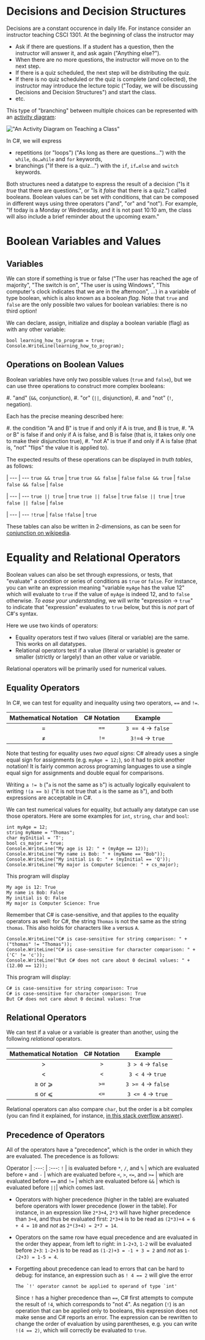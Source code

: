 # Decisions and Decision Structures

Decisions are a constant occurence in daily life.
For instance consider an instructor teaching CSCI 1301.
At the beginning of class the instructor may

- Ask if there are questions. If a student has a question, then the instructor will answer it, and ask again ("Anything else?").
- When there are no more questions, the instructor will move on to the next step.
- If there is a quiz scheduled, the next step will be distributing the quiz.
- If there is no quiz scheduled or the quiz is complete (and collected), the instructor may introduce the lecture topic ("Today, we will be discussing Decisions and Decision Structures") and start the class.
- etc.

This type of "branching" between multiple choices can be represented with an [activity diagram](https://www.wikiwand.com/en/Activity_diagram):

!["An Activity Diagram on Teaching a Class"](img/activity_diag_teaching)

In C#, we will express

- repetitions (or "loops") ("As long as there are questions…") with the `while`, `do…while` and `for` keywords,
- branchings ("If there is a quiz…") with the `if`, `if…else` and `switch` keywords.

Both structures need a datatype to express the result of a decision ("Is it _true_ that there are questions.", or "Is it _false_ that there is a quiz.") called booleans.
Boolean values can be set with conditions, that can be composed in different ways using three operators ("and", "or" and "not").  For example, "If today is a Monday or Wednesday, and it is not past 10:10 am, the class will also include a brief reminder about the upcoming exam."


# Boolean Variables and Values

## Variables

We can store if something is true or false ("The user has reached the age of majority", "The switch is on", "The user is using Windows", "This computer's clock indicates that we are in the afternoon", …) in a variable of type boolean, which is also known as a boolean *flag*.
Note that `true` and `false` are the only possible two values for boolean variables: there is no third option!

We can declare, assign, initialize and display a boolean variable (flag) as with any other variable:

```
bool learning_how_to_program = true;
Console.WriteLine(learning_how_to_program);
```

## Operations on Boolean Values

Boolean variables have only two possible values (`true` and `false`), but we can use three operations to construct more complex booleans:

#. "and" (`&&`, conjunction),
#. "or" (`||`, disjunction),
#. and "not" (`!`, negation).

Each has the precise meaning described here:

#. the condition "A and B" is true if and only if A is true, and B is true,
#. "A or B" is false if and only if A is false, and B is false (that is, it takes only one to make their disjunction true),
#. "not A" is true if and only if A is false (that is, "not" "flips" the value it is applied to).

The expected results of these operations can be displayed in _truth tables_, as follows:

|
--- | ---
`true && true` | `true`
`true && false` | `false`
`false && true` | `false`
`false && false` | `false`

|
--- | ---
`true || true` | `true`
`true || false` | `true`
`false || true` | `true`
`false || false` | `false`

|
--- | ---
`!true` | `false`
`!false` | `true`

These tables can also be written in 2-dimensions, as can be seen for [conjunction on wikipedia](https://www.wikiwand.com/en/Truth_table#Logical_conjunction_(AND)).

# Equality and Relational Operators

Boolean values can also be set through expressions, or tests, that "evaluate" a condition or series of conditions as `true` or `false`.
For instance, you can write an expression meaning "variable `myAge` has the value 12" which will evaluate to `true` if the value of `myAge` is indeed 12, and to `false` otherwise.
_To ease your understanding_, we will write "expression $\to$ `true`" to indicate that "expression" evaluates to `true` below, but this is _not_ part of C#'s syntax.

Here we use two kinds of operators:

- Equality operators test if two values (literal or variable) are the same. This works on all datatypes.
- Relational operators test if a value (literal or variable) is greater or smaller (strictly or largely) than an other value or variable.

Relational operators will be primarily used for numerical values.

## Equality Operators

In C#, we can test for equality and inequality using two operators, `==` and `!=`.

Mathematical Notation | C# Notation | Example
:---: | :---: | :---:
$=$ | `==` | `3 == 4` $\to$ `false`
$\neq$  | `!=` | `3!=4` $\to$ `true`

Note that testing for equality uses _two equal signs_: C# already uses a single equal sign for assignments (e.g. `myAge = 12;`), so it had to pick another notation!
It is fairly common across programing languages to use a single equal sign for assignments and double equal for comparisons.

Writing `a != b` ("`a` is not the same as `b`") is actually logically equivalent to writing `!(a == b)` ("it is not true that `a` is the same as `b`"), and both expressions are acceptable in C#.

We can test numerical values for equality, but actually any datatype can use those operators.
Here are some examples for `int`, `string`, `char` and `bool`:

```
int myAge = 12;
string myName = "Thomas";
char myInitial = 'T';
bool cs_major = true;
Console.WriteLine("My age is 12: " + (myAge == 12));
Console.WriteLine("My name is Bob: " + (myName == "Bob"));
Console.WriteLine("My initial is Q: " + (myInitial == 'Q'));
Console.WriteLine("My major is Computer Science: " + cs_major);
```

This program will display

```text
My age is 12: True
My name is Bob: False
My initial is Q: False
My major is Computer Science: True
```

Remember that C# is case-sensitive, and that applies to the equality operators as well: for C#, the string `Thomas` is not the same as the string `thomas`. This also holds for characters like `a` versus `A`.

```
Console.WriteLine("C# is case-sensitive for string comparison: " + ("thomas" != "Thomas"));
Console.WriteLine("C# is case-sensitive for character comparison: " + ('C' != 'c'));
Console.WriteLine("But C# does not care about 0 decimal values: " + (12.00 == 12));
```

This program will display:

```text
C# is case-sensitive for string comparison: True
C# is case-sensitive for character comparison: True
But C# does not care about 0 decimal values: True
```

## Relational Operators

We can test if a value or a variable is greater than another, using the following _relational_ operators.

Mathematical Notation | C# Notation | Example
:---: | :---: | :---:
$>$ |  `>` | `3 > 4` $\to$ `false`
$<$ | `<` | `3 < 4` $\to$ `true`
$≥$ or $⩾$ | `>=` | `3 >= 4` $\to$ `false`
$≤$ or $⩽$ | `<=` | `3 <= 4` $\to$ `true`

Relational operators can also compare `char`, but the order is a bit complex (you can find it explained, for instance, [in this stack overflow answer](https://stackoverflow.com/a/14967721/)).

## Precedence of Operators

All of the operators have a "precedence", which is the order in which they are evaluated.
The precedence is as follows:

Operator |
:---: | :---:
`!` | is evaluated before
`*`, `/`, and `%` | which are evaluated before
`+` and `-` | which are evaluated before
`<`, `>`, `<=`, and `>=` | which are evaluated before
`==` and `!=` | which are evaluated before
`&&` | which is evaluated before
`||`| which comes last.

- Operators with higher precedence (higher in the table) are evaluated before operators with lower precedence (lower in the table). For instance, in an expression like `2*3+4`, `2*3` will have higher precedence than `3+4`, and thus be evaluated first: `2*3+4` is to be read as `(2*3)+4 = 6 + 4 = 10` and _not_ as `2*(3+4) = 2*7 = 14`.
- Operators on the same row have equal precedence and are evaluated in the order they appear, from left to right: in `1-2+3`, `1-2` will be evaluated before `2+3`: `1-2+3` is to be read as `(1-2)+3 = -1 + 3 = 2` and _not_ as `1-(2+3) = 1-5 = 4`.
- Forgetting about precedence can lead to errors that can be hard to debug: for instance, an expression such as `! 4 == 2` will give the error

    ```text
    The `!' operator cannot be applied to operand of type `int'
    ```

    Since `!` has a higher precedence than `==`, C# first attempts to compute the result of `!4`, which corresponds to "not 4". As negation (`!`) is an operation that can be applied only to booleans, this expression does not make sense and C# reports an error. The expression can be rewritten to change the order of evaluation by using parentheses, e.g. you can write `!(4 == 2)`, which will correctly be evaluated to `true`.
